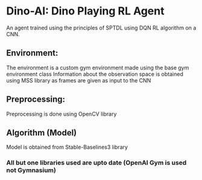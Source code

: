 # Dino-AI: Dino Playing RL Agent
An agent trained using the principles of SPTDL using DQN RL algorithm on a CNN.
## Environment:
The environment is a custom gym environment made using the base gym environment class
Information about the observation space is obtained using MSS library as frames are given as input to the CNN
## Preprocessing:
Preprocessing is done using OpenCV library
## Algorithm (Model)
Model is obtained from Stable-Baselines3 library
### All but one libraries used are upto date (OpenAI Gym is used not Gymnasium)
